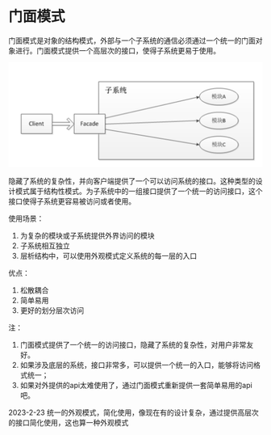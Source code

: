 # 门面模式

门面模式是对象的结构模式，外部与一个子系统的通信必须通过一个统一的门面对象进行。门面模式提供一个高层次的接口，使得子系统更易于使用。

![门面模式](../../images/门面模式.png)

隐藏了系统的复杂性，并向客户端提供了一个可以访问系统的接口。这种类型的设计模式属于结构性模式。为子系统中的一组接口提供了一个统一的访问接口，这个接口使得子系统更容易被访问或者使用。

使用场景：
1. 为复杂的模块或子系统提供外界访问的模块
2. 子系统相互独立
3. 层析结构中，可以使用外观模式定义系统的每一层的入口

优点：
1. 松散耦合
2. 简单易用
3. 更好的划分层次访问

注：
1. 门面模式提供了一个统一的访问接口，隐藏了系统的复杂性，对用户非常友好。
2. 如果涉及底层的系统，接口非常多，可以提供一个统一的入口，能够将访问格式统一；
3. 如果对外提供的api太难使用了，通过门面模式重新提供一套简单易用的api吧。

2023-2-23
统一的外观模式，简化使用，像现在有的设计复杂，通过提供高层次的接口简化使用，这也算一种外观模式
